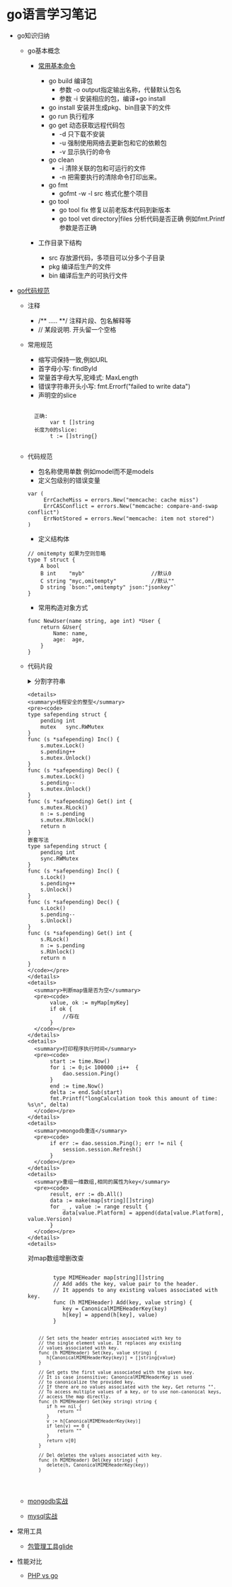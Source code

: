 # go语言学习笔记

- go知识归纳
  - go基本概念
    - [常用基本命令](https://github.com/astaxie/build-web-application-with-golang/blob/master/zh/01.3.md)
       - go build 编译包
            - 参数 -o output指定输出名称，代替默认包名
            - 参数 -i 安装相应的包，编译+go install
       - go install 安装并生成pkg、bin目录下的文件
       - go run  执行程序
       - go get 动态获取远程代码包
            - -d 只下载不安装
            - -u 强制使用网络去更新包和它的依赖包
            - -v 显示执行的命令
       - go clean
            - -i 清除关联的包和可运行的文件
            - -n 把需要执行的清除命令打印出来。
       - go fmt 
            - gofmt -w -l src 格式化整个项目
       - go tool
            - go tool fix 修复以前老版本代码到新版本
            - go tool vet directory|files 分析代码是否正确 例如fmt.Printf参数是否正确


    - 工作目录下结构
       - src 存放源代码，多项目可以分多个子目录
       - pkg 编译后生产的文件 
       - bin 编译后生产的可执行文件

- [go代码规范](http://colobu.com/2017/02/07/write-idiomatic-golang-codes/?hmsr=toutiao.io&utm_medium=toutiao.io&utm_source=toutiao.io)

   - 注释
       - /** .....  **/ 注释片段、包名解释等
       - // 某段说明. 开头留一个空格

   - 常用规范
       - 缩写词保持一致,例如URL
       - 首字母小写: findById
       - 常量首字母大写,驼峰式: MaxLength
       - 错误字符串开头小写: fmt.Errorf("failed to write data")
       - 声明空的slice
       <pre><code>
       正确:
            var t []string
       长度为0的slice:
            t := []string{}
       </code></pre>

   - 代码规范
       - 包名称使用单数 例如model而不是models
       - 定义包级别的错误变量
       ```
       var (
	        ErrCacheMiss = errors.New("memcache: cache miss")
	        ErrCASConflict = errors.New("memcache: compare-and-swap conflict")
	        ErrNotStored = errors.New("memcache: item not stored")
	   )
       ```
       - 定义结构体
       ```
       // omitempty 如果为空则忽略
       type T struct {
           A bool
           B int    "myb"                     //默认0
           C string "myc,omitempty"           //默认""
           D string `bson:",omitempty" json:"jsonkey"`
       }
       ```
       - 常用构造对象方式
       ```
       func NewUser(name string, age int) *User {
           return &User{
               Name: name,
               age:  age,
           }
       }
       ```

   - 代码片段
         <details>
         <summary>分割字符串</summary>
         <pre><code>
         str := "223,344,"
         fmt.Println(strings.Contains(str,","))
         s := strings.Split(str,",")
         for j := 0; j< len(s) ; j++  {
            fmt.Println(s[j])
         }
         </code></pre>
         </details>

         <details>
         <summary>线程安全的整型</summary>
         <pre><code>
         type safepending struct {
             pending int
             mutex   sync.RWMutex
         }
         func (s *safepending) Inc() {
             s.mutex.Lock()
             s.pending++
             s.mutex.Unlock()
         }
         func (s *safepending) Dec() {
             s.mutex.Lock()
             s.pending--
             s.mutex.Unlock()
         }
         func (s *safepending) Get() int {
             s.mutex.RLock()
             n := s.pending
             s.mutex.RUnlock()
             return n
         }
         嵌套写法
         type safepending struct {
             pending int
             sync.RWMutex
         }
         func (s *safepending) Inc() {
             s.Lock()
             s.pending++
             s.Unlock()
         }
         func (s *safepending) Dec() {
             s.Lock()
             s.pending--
             s.Unlock()
         }
         func (s *safepending) Get() int {
             s.RLock()
             n := s.pending
             s.RUnlock()
             return n
         }
         </code></pre>
         </details>
         <details>
           <summary>判断map值是否为空</summary>
           <pre><code>
                value, ok := myMap[myKey]
                if ok {
                    //存在
                }
           </code></pre>
         </details>
         <details>
           <summary>打印程序执行时间</summary>
           <pre><code>
                start := time.Now()
                for i := 0;i< 100000 ;i++  {
                    dao.session.Ping()
                }
                end := time.Now()
                delta := end.Sub(start)
                fmt.Printf("longCalculation took this amount of time: %s\n", delta)
           </code></pre>
         </details>
         <details>
           <summary>mongodb重连</summary>
           <pre><code>
                if err := dao.session.Ping(); err != nil {
                    session.session.Refresh()
                }
           </code></pre>
         </details>
         <details>
           <summary>重组一维数组,相同的属性为key</summary>
           <pre><code>
                result, err := db.All()
                data := make(map[string][]string)
                for _ , value := range result {
                    data[value.Platform] = append(data[value.Platform], value.Version)
                }
           </code></pre>
         </details>
         <details>
        <summary>对map数组增删改查</summary>
        <pre><code>
             type MIMEHeader map[string][]string
             // Add adds the key, value pair to the header.
             // It appends to any existing values associated with key.
             func (h MIMEHeader) Add(key, value string) {
                key = CanonicalMIMEHeaderKey(key)
                h[key] = append(h[key], value)
             }

             // Set sets the header entries associated with key to
             // the single element value. It replaces any existing
             // values associated with key.
             func (h MIMEHeader) Set(key, value string) {
                h[CanonicalMIMEHeaderKey(key)] = []string{value}
             }

             // Get gets the first value associated with the given key.
             // It is case insensitive; CanonicalMIMEHeaderKey is used
             // to canonicalize the provided key.
             // If there are no values associated with the key, Get returns "".
             // To access multiple values of a key, or to use non-canonical keys,
             // access the map directly.
             func (h MIMEHeader) Get(key string) string {
                if h == nil {
                    return ""
                }
                v := h[CanonicalMIMEHeaderKey(key)]
                if len(v) == 0 {
                    return ""
                }
                return v[0]
             }

             // Del deletes the values associated with key.
             func (h MIMEHeader) Del(key string) {
                delete(h, CanonicalMIMEHeaderKey(key))
             }
        </code></pre>
        </details>

   - [mongodb实战](https://github.com/leonguo/go/blob/master/db/mongodb/mongo.md)
   - [mysql实战](https://github.com/leonguo/go/blob/master/db/mysql/mysql.md)


- 常用工具
   - [包管理工具glide](http://www.jianshu.com/p/5e681d3906f0)

- 性能对比
   - [ PHP vs go ](https://dannyvankooten.com/laravel-to-golang/)